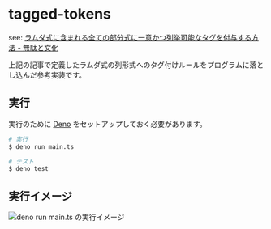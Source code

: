 # tagged-tokens

see: [ラムダ式に含まれる全ての部分式に一意かつ列挙可能なタグを付与する方法 - 無駄と文化]()

上記の記事で定義したラムダ式の列形式へのタグ付けルールをプログラムに落とし込んだ参考実装です。

## 実行

実行のために [Deno](https://deno.com/) をセットアップしておく必要があります。

```sh
# 実行
$ deno run main.ts

# テスト
$ deno test
```

## 実行イメージ

![deno run main.ts の実行イメージ](https://github.com/todays-mitsui/tagged-tokens/assets/3040456/977f4329-0520-4e19-a485-7fba7ce32f31)
